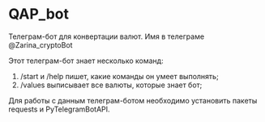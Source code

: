 # QAP_bot
Телеграм-бот для конвертации валют.
Имя в телеграме @Zarina_cryptoBot

Этот телеграм-бот знает несколько команд:
1. /start и /help пишет, какие команды он умеет выполнять;
2. /values выписывает все валюты, которые знает бот;

Для работы с данным телеграм-ботом необходимо установить пакеты requests и PyTelegramBotAPI.


